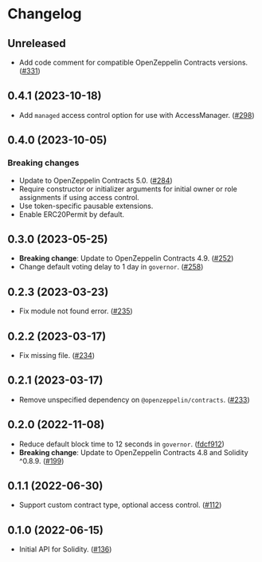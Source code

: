 # Changelog

## Unreleased

- Add code comment for compatible OpenZeppelin Contracts versions. ([#331](https://github.com/OpenZeppelin/contracts-wizard/pull/331))

## 0.4.1 (2023-10-18)

- Add `managed` access control option for use with AccessManager. ([#298](https://github.com/OpenZeppelin/contracts-wizard/pull/298))

## 0.4.0 (2023-10-05)

### Breaking changes
- Update to OpenZeppelin Contracts 5.0. ([#284](https://github.com/OpenZeppelin/contracts-wizard/pull/284))
- Require constructor or initializer arguments for initial owner or role assignments if using access control.
- Use token-specific pausable extensions.
- Enable ERC20Permit by default.

## 0.3.0 (2023-05-25)

- **Breaking change**: Update to OpenZeppelin Contracts 4.9. ([#252](https://github.com/OpenZeppelin/contracts-wizard/pull/252))
- Change default voting delay to 1 day in `governor`. ([#258](https://github.com/OpenZeppelin/contracts-wizard/pull/258))

## 0.2.3 (2023-03-23)

- Fix module not found error. ([#235](https://github.com/OpenZeppelin/contracts-wizard/issues/235))

## 0.2.2 (2023-03-17)

- Fix missing file. ([#234](https://github.com/OpenZeppelin/contracts-wizard/pull/234))

## 0.2.1 (2023-03-17)

- Remove unspecified dependency on `@openzeppelin/contracts`. ([#233](https://github.com/OpenZeppelin/contracts-wizard/pull/233))

## 0.2.0 (2022-11-08)

- Reduce default block time to 12 seconds in `governor`. ([fdcf912](https://github.com/OpenZeppelin/contracts-wizard/commit/fdcf9129354692b3b7e0fa694233fdd62a1e99bb))
- **Breaking change**: Update to OpenZeppelin Contracts 4.8 and Solidity ^0.8.9. ([#199](https://github.com/OpenZeppelin/contracts-wizard/pull/199))

## 0.1.1 (2022-06-30)

- Support custom contract type, optional access control. ([#112](https://github.com/OpenZeppelin/contracts-wizard/pull/112))

## 0.1.0 (2022-06-15)

- Initial API for Solidity. ([#136](https://github.com/OpenZeppelin/contracts-wizard/pull/136))
